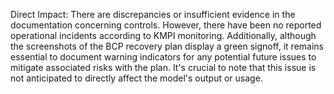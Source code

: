 Direct Impact: There are discrepancies or insufficient evidence in the documentation concerning controls. However, there have been no reported operational incidents according to KMPI monitoring. Additionally, although the screenshots of the BCP recovery plan display a green signoff, it remains essential to document warning indicators for any potential future issues to mitigate associated risks with the plan. It's crucial to note that this issue is not anticipated to directly affect the model's output or usage.
